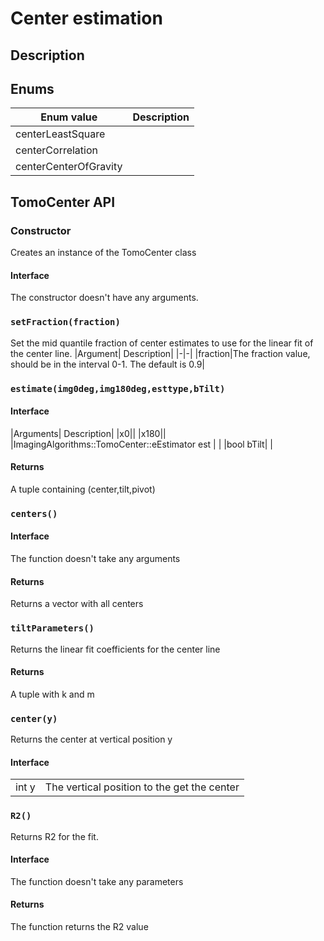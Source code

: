 # Center estimation

## Description

## Enums
|Enum value| Description|
|-|-|
|centerLeastSquare ||
|centerCorrelation ||
|centerCenterOfGravity||

## TomoCenter API

### Constructor
Creates an instance of the TomoCenter class

#### Interface
The constructor doesn't have any arguments.

### ```setFraction(fraction)```
Set the mid quantile fraction of center estimates to use for the linear fit of the center line.
|Argument| Description|
|-|-|
|fraction|The fraction value, should be in the interval 0-1. The default is 0.9|

### ```estimate(img0deg,img180deg,esttype,bTilt)```
#### Interface
|Arguments| Description|
|x0||
|x180||
|ImagingAlgorithms::TomoCenter::eEstimator est | |
|bool bTilt| |

#### Returns
A tuple containing (center,tilt,pivot)

### ```centers()```

#### Interface
The function doesn't take any arguments
#### Returns
Returns a vector with all centers

### ```tiltParameters()```
Returns the linear fit coefficients for the center line

#### Returns
A tuple with k and m
   
### ```center(y)```
Returns the center at vertical position y

#### Interface
|||
|-|-|
| int y | The vertical position to the get the center|

### ```R2()```
Returns R2 for the fit.

#### Interface
The function doesn't take any parameters

#### Returns
The function returns the R2 value
